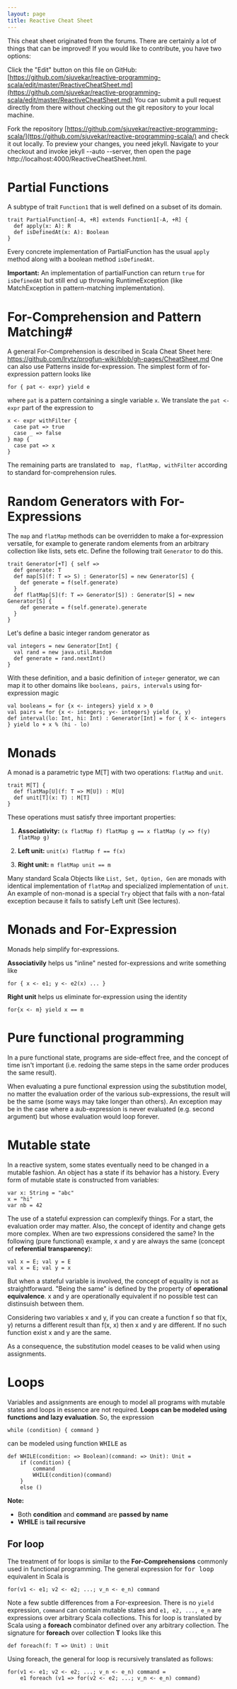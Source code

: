 ```yaml
---
layout: page
title: Reactive Cheat Sheet
---
```


This cheat sheet originated from the forums. There are certainly a lot of things that can be improved! If you would like to contribute, you have two options:

Click the "Edit" button on this file on GitHub:
[https://github.com/sjuvekar/reactive-programming-scala/edit/master/ReactiveCheatSheet.md](https://github.com/sjuvekar/reactive-programming-scala/edit/master/ReactiveCheatSheet.md)
You can submit a pull request directly from there without checking out the git repository to your local machine.

Fork the repository [https://github.com/sjuvekar/reactive-programming-scala/](ttps://github.com/sjuvekar/reactive-programming-scala/) and check it out locally. To preview your changes, you need jekyll. Navigate to your checkout and invoke jekyll --auto --server, then open the page http://localhost:4000/ReactiveCheatSheet.html.


# Partial Functions #

A subtype of trait `Function1` that is well defined on a subset of its domain.

    trait PartialFunction[-A, +R] extends Function1[-A, +R] {
      def apply(x: A): R
      def isDefinedAt(x: A): Boolean
    }

Every concrete implementation of PartialFunction has the usual `apply` method along with a boolean method `isDefinedAt`.

**Important:** An implementation of partialFunction can return `true` for `isDefinedAt` but still end up throwing RuntimeException (like MatchException in pattern-matching implementation).

# For-Comprehension and Pattern Matching#

A general For-Comprehension is described in Scala Cheat Sheet here: https://github.com/lrytz/progfun-wiki/blob/gh-pages/CheatSheet.md One can also use Patterns inside for-expression. The simplest form of for-expression pattern looks like

    for { pat <- expr} yield e

where `pat` is a pattern containing a single variable `x`. We translate the `pat <- expr` part of the expression to

    x <- expr withFilter {
      case pat => true
      case _ => false
    } map {
      case pat => x
    }

The remaining parts are translated to ` map, flatMap, withFilter` according to standard for-comprehension rules.

# Random Generators with For-Expressions #

The `map` and `flatMap` methods can be overridden to make a for-expression versatile, for example to generate random elements from an arbitrary collection like lists, sets etc. Define the following trait `Generator` to do this.

    trait Generator[+T] { self =>
      def generate: T
      def map[S](f: T => S) : Generator[S] = new Generator[S] {
        def generate = f(self.generate)
      }
      def flatMap[S](f: T => Generator[S]) : Generator[S] = new Generator[S] {
        def generate = f(self.generate).generate
      }
    }
    
Let's define a basic integer random generator as 

    val integers = new Generator[Int] {
      val rand = new java.util.Random
      def generate = rand.nextInt()
    }

With these definition, and a basic definition of `integer` generator, we can map it to other domains like `booleans, pairs, intervals` using for-expression magic

    val booleans = for {x <- integers} yield x > 0
    val pairs = for {x <- integers; y<- integers} yield (x, y)
    def interval(lo: Int, hi: Int) : Generator[Int] = for { X <- integers } yield lo + x % (hi - lo)

# Monads #

A monad is a parametric type M[T] with two operations: `flatMap` and `unit`. 

    trait M[T] {
      def flatMap[U](f: T => M[U]) : M[U]
      def unit[T](x: T) : M[T]
    }

These operations must satisfy three important properties:

1. **Associativity:** `(x flatMap f) flatMap g == x flatMap (y => f(y) flatMap g)`
2. **Left unit:** `unit(x) flatMap f == f(x)`

3. **Right unit:** `m flatMap unit == m`

Many standard Scala Objects like `List, Set, Option, Gen` are monads with identical implementation of `flatMap` and specialized implementation of `unit`. An example of non-monad is a special `Try` object that fails with a non-fatal exception because it fails to satisfy Left unit (See lectures). 

# Monads and For-Expression #

Monads help simplify for-expressions. 

**Associativily** helps us "inline" nested for-expressions and write something like

    for { x <- e1; y <- e2(x) ... }

**Right unit** helps us eliminate for-expression using the identity

    for{x <- m} yield x == m

# Pure functional programming #

In a pure functional state, programs are side-effect free, and the concept of time isn't important (i.e. redoing the same steps in the same order produces the same result).

When evaluating a pure functional expression using the substitution model, no matter the evaluation order of the various sub-expressions, the result will be the same (some ways may take longer than others). An exception may be in the case where a aub-expression is never evaluated (e.g. second argument) but whose evaluation would loop forever.

# Mutable state #

In a reactive system, some states eventually need to be changed in a mutable fashion. An object has a state if its behavior has a history. Every form of mutable state is constructed from variables:

    var x: String = "abc"
    x = "hi"
    var nb = 42

The use of a stateful expression can complexify things. For a start, the evaluation order may matter. Also, the concept of identity and change gets more complex. When are two expressions considered the same? In the following (pure functional) example, x and y are always the same (concept of <b>referential transparency</b>):

    val x = E; val y = E
    val x = E; val y = x

But when a stateful variable is involved, the concept of equality is not as straightforward. "Being the same" is defined by the property of **operational equivalence**. x and y are operationally equivalent if no possible test can distinsuish between them.

Considering two variables x and y, if you can create a function f so that f(x, y) returns a different result than f(x, x) then x and y are different. If no such function exist x and y are the same.

As a consequence, the substitution model ceases to be valid when using assignments.

# Loops #

Variables and assignments are enough to model all programs with mutable states and loops in essence are not required. <b>Loops can be modeled using functions and lazy evaluation</b>. So, the expression

    while (condition) { command }

can be modeled using function <tt>WHILE</tt> as

    def WHILE(condition: => Boolean)(command: => Unit): Unit = 
        if (condition) {
            command
            WHILE(condition)(command)
        }
        else ()

**Note:**
* Both **condition** and **command** are **passed by name**
* **WHILE** is **tail recursive**

## For loop ##

The treatment of for loops is similar to the <b>For-Comprehensions</b> commonly used in functional programming. The general expression for <tt>for loop</tt> equivalent in Scala is

    for(v1 <- e1; v2 <- e2; ...; v_n <- e_n) command

Note a few subtle differences from a For-expreesion. There is no `yield` expression, `command` can contain mutable states and `e1, e2, ..., e_n` are expressions over arbitrary Scala collections. This for loop is translated by Scala using a **foreach** combinator defined over any arbitrary collection. The signature for **foreach** over collection **T** looks like this

    def foreach(f: T => Unit) : Unit

Using foreach, the general for loop is recursively translated as follows:

    for(v1 <- e1; v2 <- e2; ...; v_n <- e_n) command = 
        e1 foreach (v1 => for(v2 <- e2; ...; v_n <- e_n) command)
